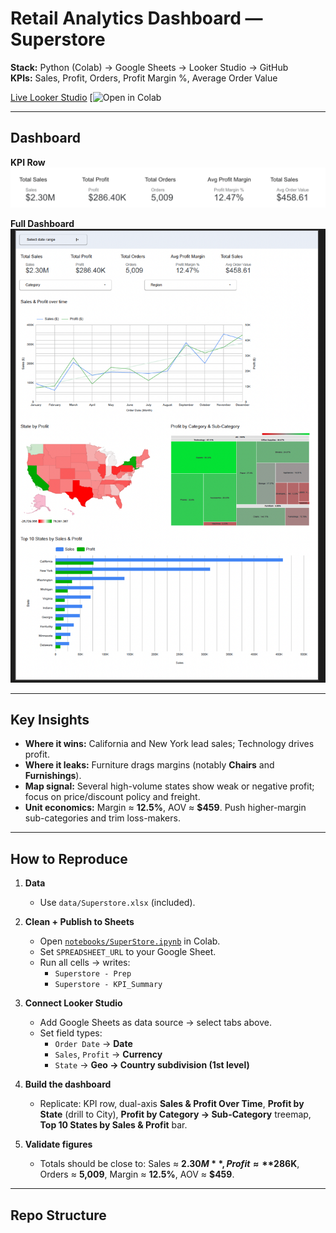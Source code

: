 
# Retail Analytics Dashboard — Superstore

**Stack:** Python (Colab) → Google Sheets → Looker Studio → GitHub  
**KPIs:** Sales, Profit, Orders, Profit Margin %, Average Order Value

[Live Looker Studio](https://lookerstudio.google.com/reporting/d427dfd0-3c57-4923-83aa-5d492ac107c2) 
[![Open in Colab](https://colab.research.google.com/github/NK63417/superstore-analytics/blob/main/notebooks/SuperStore.ipynb)

---

## Dashboard

**KPI Row**  
<img src="assets/screenshot-kpi.png" width="600"/>

**Full Dashboard**  
<img src="assets/screenshot-full.png" width="900"/>

---

## Key Insights

- **Where it wins:** California and New York lead sales; Technology drives profit.
- **Where it leaks:** Furniture drags margins (notably **Chairs** and **Furnishings**).
- **Map signal:** Several high-volume states show weak or negative profit; focus on price/discount policy and freight.
- **Unit economics:** Margin ≈ **12.5%**, AOV ≈ **$459**. Push higher-margin sub-categories and trim loss-makers.

---

## How to Reproduce

1. **Data**  
   - Use `data/Superstore.xlsx` (included).

2. **Clean + Publish to Sheets**  
   - Open [`notebooks/SuperStore.ipynb`](notebooks/SuperStore.ipynb) in Colab.  
   - Set `SPREADSHEET_URL` to your Google Sheet.  
   - Run all cells → writes:  
     - `Superstore - Prep`  
     - `Superstore - KPI_Summary`

3. **Connect Looker Studio**  
   - Add Google Sheets as data source → select tabs above.  
   - Set field types:  
     - `Order Date` → **Date**  
     - `Sales`, `Profit` → **Currency**  
     - `State` → **Geo → Country subdivision (1st level)**

4. **Build the dashboard**  
   - Replicate: KPI row, dual-axis **Sales & Profit Over Time**, **Profit by State** (drill to City), **Profit by Category → Sub-Category** treemap, **Top 10 States by Sales & Profit** bar.

5. **Validate figures**  
   - Totals should be close to: Sales ≈ **$2.30M**, Profit ≈ **$286K**, Orders ≈ **5,009**, Margin ≈ **12.5%**, AOV ≈ **$459**.

---

## Repo Structure

